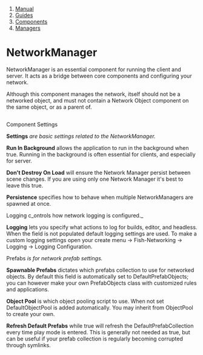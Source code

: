 1.  [Manual](/docs/manual)
3.  [Guides](/docs/manual/guides)
5.  [Components](/docs/manual/guides/components)
7.  [Managers](/docs/manual/guides/components/managers)

# NetworkManager

NetworkManager is an essential component for running the client and server. It acts as a bridge between core components and configuring your network.

Although this component manages the network, itself should not be a networked object, and must not contain a Network Object component on the same object, or as a parent of.

## 


Component Settings

**Settings** _are basic settings related to the NetworkManager._[](#settings-are-basic-settings-related-to-the-networkmanager)

**Run In Background** allows the application to run in the background when true. Running in the background is often essential for clients, and especially for server.

**Don't Destroy On Load** will ensure the Network Manager persist between scene changes. If you are using only one Network Manager it's best to leave this true.

**Persistence** specifies how to behave when multiple NetworkManagers are spawned at once.

Logging c_ontrols how network logging is configured._[](#logging-controls-how-network-logging-is-configured)

**Logging** lets you specify what actions to log for builds, editor, and headless. When the field is not populated default logging settings are used. To make a custom logging settings open your create menu -> Fish-Networking -> Logging -> Logging Configuration.

Prefabs _is for network prefab settings._[](#prefabs-is-for-network-prefab-settings)

**Spawnable Prefabs** dictates which prefabs collection to use for networked objects. By default this field is automatically set to DefaultPrefabObjects; you can however make your own PrefabObjects class with customized rules and applications.

**Object Pool** is which object pooling script to use. When not set DefaultObjectPool is added automatically. You may inherit from ObjectPool to create your own.

**Refresh Default Prefabs** while true will refresh the DefaultPrefabCollection every time play mode is entered. This is generally not needed as true, but can be useful if your prefab collection is regularly becoming corrupted through symlinks.